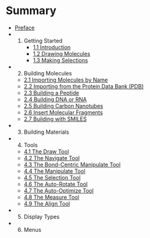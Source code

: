 # Summary

* [Preface](front.md)
* 1. Getting Started
     * [1.1 Introduction](1-getting-started/1-introduction.md)
     * [1.2 Drawing Molecules](1-getting-started/2-drawing-molecules.md)
     * [1.3 Making Selections](1-getting-started/3-making-selections.md)
* 2. Building Molecules
    * [2.1 Importing Molecules by Name](2-building-molecules/1-importing-molecules-by-name.md)
    * [2.2 Importing from the Protein Data Bank (PDB)](2-building-molecules/2-importing-from-the-pdb.md)
    * [2.3 Building a Peptide](2-building-molecules/3-building-a-peptide.md)
    * [2.4 Building DNA or RNA](2-building-molecules/4-building-dna-rna.md)
    * [2.5 Building Carbon Nanotubes](2-building-molecules/5-building-carbon-nanotubes.md)
    * [2.6 Insert Molecular Fragments](2-building-molecules/6-insert-fragments.md)
    * [2.7 Building with SMILES](2-building-molecules/7-building-with-smiles.md)
* 3. Building Materials
* 4. Tools
    * [4.1 The Draw Tool](4-tools/1-draw-tool.md)
    * [4.2 The Navigate Tool](4-tools/2-navigate-tool.md)
    * [4.3 The Bond-Centric Manipulate Tool](4-tools/3-bond-centric-manipulate-tool.md)
    * [4.4 The Manipulate Tool](4-tools/4-manipulate-tool.md)
    * [4.5 The Selection Tool](4-tools/5-selection-tool.md)
    * [4.6 The Auto-Rotate Tool](4-tools/6-auto-rotate-tool.md)
    * [4.7 The Auto-Optimize Tool](4-tools/7-auto-optimize-tool.md)
    * [4.8 The Measure Tool](4-tools/8-measure-tool.md)
    * [4.9 The Align Tool](4-tools/9-align-tool.md)
* 5. Display Types
* 6. Menus
